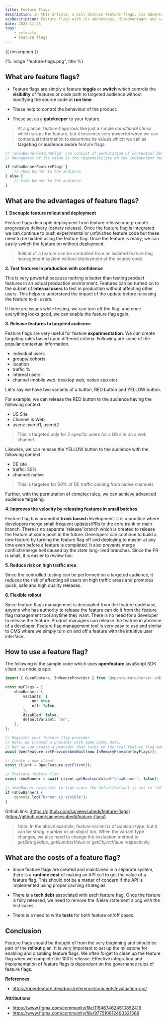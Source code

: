 ```yaml
---
title: Feature Flags
description: In this article, I will discuss feature flags, its advantages, disadvantages and demonstrate sample code using openFeature javaScript client library.
seoDescription: Feature flags with its advantages, disadvantages and sample code using openFeature javaScript client library.
date: 2023-11-25
tags:
    - velocity
    - feature flags
---
```


{{ description }}

{% image "feature-flags.png", title %}

## What are feature flags?

-   Feature flags are simply a feature **toggle** or **switch** which controls the **visibility** of features or code path to targeted audience without modifying the source code at **run time**.

-   These help to control the behaviour of the product.

-   These act as a **gatekeeper** to your feature.

> At a glance, feature flags look like just a simple _conditional check_ which wraps the feature, but it becomes very powerful when we use contextual information to determine its values which we call as **targeting** or **audience aware** feature flags.

```ts
// 'showBannerFeatureFlag' can consist of permutation of contextual data to derive its value.
// Management of its value is the responsibility of the independent feature flag management tool.

if (showBannerFeatureFlag) {
	// show banner to the audience
} else {
	// hide banner to the audience
}
```

## What are the advantages of feature flags?

**1. Decouple feature rollout and deployment**

Feature flags decouple deployment from feature release and promote progressive delivery (canary release).
Once the feature flag is integrated, we can continue to push experimental or unfinished feature code but these need to be hidden using the feature flag. Once the feature is ready, we can easily switch the feature on without deployment.

> Rollout of a feature can be controlled from an isolated feature flag management system without deployment of the source code.

**2. Test features in production with confidence**

This is very powerful because nothing is better than testing product features in an actual production environment.
Features can be turned on to the subset of **internal users** to test in production without affecting other users. This helps to understand the impact of the update before releasing the feature to all users.

If there are issues while testing, we can turn off the flag, and once everything looks good, we can enable the feature flag again.

**3. Release features to targeted audience**

Feature flags are very useful for feature **experimentation**.
We can create targeting rules based upon different criteria. Following are some of the popular contextual information.

-   individual users
-   groups/ cohorts
-   location
-   traffic %
-   internal users
-   channel (mobile web, desktop web, native app etc)

Let's say we have two variants of a button, RED button and YELLOW button.

For example, we can release the RED button to the audience having the following context.

-   US Site
-   Channel is Web
-   users: userid1, userid2

> This is targeted only for 2 specific users for a US site on a web channel.

Likewise, we can release the YELLOW button to the audience with the following context.

-   DE site
-   traffic: 50%
-   channel: native

> This is targeted for 50% of DE traffic coming from native channels.

Further, with the permutation of complex rules, we can achieve advanced audience targeting.

**4. Improves the velocity by releasing features in small batches**

Feature flag has promoted **trunk based** development. It is a practice where developers merge small frequent updates/PRs to the core trunk or main branch. There is no separate 'release' branch which is created to release the feature at some point in the future. Developers can continue to build a new feature by turning the feature flag off and deploying to master at any time even before a feature is completed. It also prevents merge conflicts/merge hell caused by the state long-lived branches. Since the PR is small, it is easier to review too.

**5. Reduce risk on high traffic area**

Since the controlled testing can be performed on a targeted audience, it reduces the risk of affecting all users on high traffic areas and promotes quick, safe and high quality releases.

**6. Flexible rollout**

Since feature flags management is decoupled from the feature codebase, anyone who has authority to release the feature can do it from the feature flag management tool anytime they want. There is no need for a developer to release the feature. Product managers can release the feature in absence of a developer. Feature flag management tool is very easy to use and similar to CMS where we simply turn on and off a feature with the intuitive user interface.

## How to use a feature flag?

The following is the sample code which uses **openfeature** javaScript SDK client in a node.js app.

```ts
import { OpenFeature, InMemoryProvider } from "@openfeature/server-sdk";

const myFlags = {
	showBanner: {
		variants: {
			on: true,
			off: false,
		},
		disabled: false,
		defaultVariant: "on",
	},
};

// Register your feature flag provider
// Note: we created a provider with some dummy data.
// But we can create a provider that talks to the real feature flag management tool.
await OpenFeature.setProviderAndWait(new InMemoryProvider(myFlags));

// Create a new client
const client = OpenFeature.getClient();

// Evaluate feature flag
const showBanner = await client.getBooleanValue("showBanner", false);

// showBanner evaluates to true since the defaultVariant is set to "on" and "on" is set to true
if (showBanner) {
	console.log("banner is visible");
}
```

Github link: [https://github.com/sanjeevsubedi/feature-flags](https://github.com/sanjeevsubedi/feature-flags)

> Note: In the above example, feature variant is of _boolean_ type, but it can be _string_, _number_ or an _object_ too. When the variant type changes, we also need to change the evaluation method to _getStringValue_, _getNumberValue_ or _getObjectValue_ respectively.

## What are the costs of a feature flag?

-   Since feature flags are created and maintained in a separate system, there is a **runtime cost** of making an API call to get the value of a feature flag. This should not be a matter of concern if the API is implemented using proper caching strategies.

-   There is a **tech debt** associated with each feature flag. Once the feature is fully released, we need to remove the if/else statement along with the test cases.

-   There is a need to write **tests** for both feature on/off cases.

## Conclusion

Feature flags should be thought of from the very beginning and should be part of the **rollout** plan. It is very important to set up the milestone for enabling and disabling feature flags. We often forget to clean up the feature flag when we complete the 100% release. Effective integration and implementation of feature flags is dependent on the governance rules of feature flags.

**References**

-   https://openfeature.dev/docs/reference/concepts/evaluation-api/

**Attributions**

-   https://www.figma.com/community/file/1164674624510852419
-   https://www.figma.com/community/file/977510812493321569
